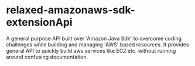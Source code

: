 # relaxed-amazonaws-sdk-extensionApi
A general purpose API built over 'Amazon Java Sdk' to overcome coding challenges while building and managing 'AWS' based resources. It provides general API to quickly build aws services like EC2 etc. without running around confusing documentation. 
